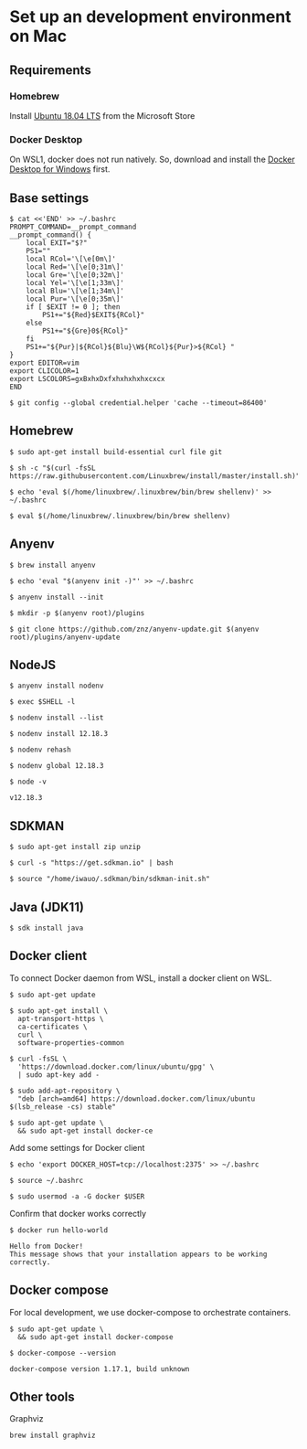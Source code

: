 # Set up an development environment on Mac

## Requirements

### Homebrew

Install [Ubuntu 18.04 LTS](https://www.microsoft.com/ja-jp/p/ubuntu-1804-lts/9n9tngvndl3q?rtc=1&activetab=pivot:overviewtab) from the Microsoft Store

### Docker Desktop

On WSL1, docker does not run natively. So, download and install the [Docker Desktop for Windows](https://hub.docker.com/editions/community/docker-ce-desktop-windows) first.


## Base settings

```console
$ cat <<'END' >> ~/.bashrc
PROMPT_COMMAND=__prompt_command
__prompt_command() {
    local EXIT="$?"
    PS1=""
    local RCol='\[\e[0m\]'
    local Red='\[\e[0;31m\]'
    local Gre='\[\e[0;32m\]'
    local Yel='\[\e[1;33m\]'
    local Blu='\[\e[1;34m\]'
    local Pur='\[\e[0;35m\]'
    if [ $EXIT != 0 ]; then
        PS1+="${Red}$EXIT${RCol}"
    else
        PS1+="${Gre}0${RCol}"
    fi
    PS1+="${Pur}|${RCol}${Blu}\W${RCol}${Pur}>${RCol} "
}
export EDITOR=vim
export CLICOLOR=1
export LSCOLORS=gxBxhxDxfxhxhxhxhxcxcx
END
```

```console
$ git config --global credential.helper 'cache --timeout=86400'
```

## Homebrew

```console
$ sudo apt-get install build-essential curl file git
```

```console
$ sh -c "$(curl -fsSL https://raw.githubusercontent.com/Linuxbrew/install/master/install.sh)"
```

```console
$ echo 'eval $(/home/linuxbrew/.linuxbrew/bin/brew shellenv)' >> ~/.bashrc

$ eval $(/home/linuxbrew/.linuxbrew/bin/brew shellenv)

```

## Anyenv
```console
$ brew install anyenv

$ echo 'eval "$(anyenv init -)"' >> ~/.bashrc

$ anyenv install --init

$ mkdir -p $(anyenv root)/plugins

$ git clone https://github.com/znz/anyenv-update.git $(anyenv root)/plugins/anyenv-update
```

## NodeJS
```console
$ anyenv install nodenv

$ exec $SHELL -l

$ nodenv install --list

$ nodenv install 12.18.3

$ nodenv rehash

$ nodenv global 12.18.3

$ node -v

v12.18.3

```

## SDKMAN

```console
$ sudo apt-get install zip unzip

$ curl -s "https://get.sdkman.io" | bash

$ source "/home/iwauo/.sdkman/bin/sdkman-init.sh"
```

## Java (JDK11)

```console
$ sdk install java

```

## Docker client

To connect Docker daemon from WSL, install a docker client on WSL.

```console
$ sudo apt-get update
```

```console
$ sudo apt-get install \
  apt-transport-https \
  ca-certificates \
  curl \
  software-properties-common
```

```console
$ curl -fsSL \
  'https://download.docker.com/linux/ubuntu/gpg' \
  | sudo apt-key add -
```

```console
$ sudo add-apt-repository \
  "deb [arch=amd64] https://download.docker.com/linux/ubuntu $(lsb_release -cs) stable"
```

```console
$ sudo apt-get update \
  && sudo apt-get install docker-ce
```

Add some settings for Docker client

```console
$ echo 'export DOCKER_HOST=tcp://localhost:2375' >> ~/.bashrc

$ source ~/.bashrc
```

```console
$ sudo usermod -a -G docker $USER
```

Confirm that docker works correctly

```console
$ docker run hello-world

Hello from Docker!
This message shows that your installation appears to be working correctly.
```

## Docker compose

For local development, we use docker-compose to orchestrate containers.

```console
$ sudo apt-get update \
  && sudo apt-get install docker-compose
```

```console
$ docker-compose --version

docker-compose version 1.17.1, build unknown
```

## Other tools

Graphviz

```console
brew install graphviz
```
